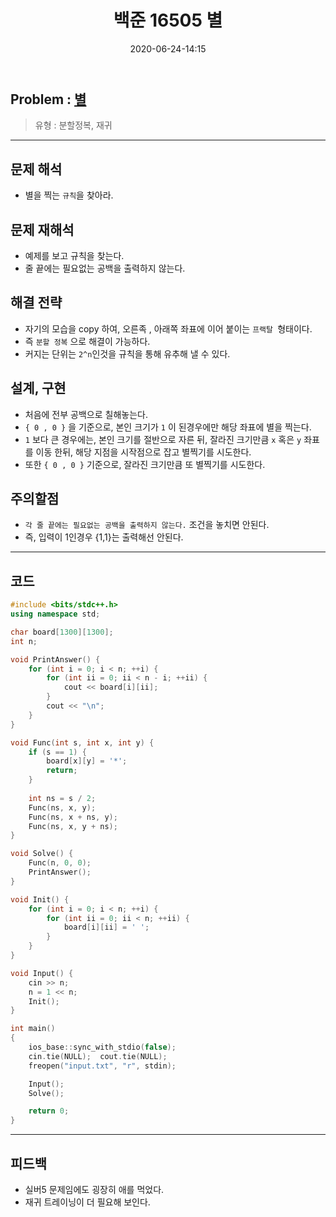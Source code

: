 ﻿---
title: 백준 16505 별
date: 2020-06-24-14:15
categories:
- PS

tags:
- baekjoon
- PS
- Problem Solve
- 분할 정복
- 재귀

---

## Problem : [별](https://www.acmicpc.net/problem/16505)
> 유형 : 분할정복, 재귀

---


 
## 문제 해석
* 별을 찍는 `규칙`을 찾아라.

## 문제 재해석
* 예제를 보고 규칙을 찾는다.
* 줄 끝에는 필요없는 공백을 출력하지 않는다.

## 해결 전략 
* 자기의 모습을 copy 하여, 오른족 , 아래쪽 좌표에 이어 붙이는 `프랙탈 `형태이다.
* 즉 `분할 정복` 으로  해결이 가능하다.
* 커지는 단위는 `2^n`인것을 규칙을 통해 유추해 낼 수 있다.

## 설계, 구현
* 처음에 전부 공백으로 칠해놓는다.
* `{ 0 , 0 }` 을 기준으로, 본인 크기가 `1` 이 된경우에만 해당 좌표에 별을 찍는다.
* `1` 보다 큰 경우에는, 본인 크기를 절반으로 자른 뒤, 잘라진 크기만큼 `x` 혹은 `y` 좌표를 이동 한뒤, 해당 지점을 시작점으로 잡고 별찍기를 시도한다.
* 또한 `{ 0 , 0 }` 기준으로, 잘라진 크기만큼 또 별찍기를 시도한다.

## 주의할점
* `각 줄 끝에는 필요없는 공백을 출력하지 않는다.` 조건을 놓치면 안된다.
* 즉, 입력이 1인경우 {1,1}는 출력해선 안된다.


---

## 코드

```c++
#include <bits/stdc++.h>
using namespace std;

char board[1300][1300];
int n;

void PrintAnswer() {
    for (int i = 0; i < n; ++i) {
        for (int ii = 0; ii < n - i; ++ii) {
            cout << board[i][ii];
        }
        cout << "\n";
    }
}

void Func(int s, int x, int y) {
    if (s == 1) {
        board[x][y] = '*';
        return;
    }
    
    int ns = s / 2;
    Func(ns, x, y);
    Func(ns, x + ns, y);
    Func(ns, x, y + ns);
}

void Solve() {
    Func(n, 0, 0);
    PrintAnswer();
}

void Init() {
    for (int i = 0; i < n; ++i) {
        for (int ii = 0; ii < n; ++ii) {
            board[i][ii] = ' ';
        }
    }
}

void Input() {
    cin >> n;
    n = 1 << n;
    Init();
}

int main()
{
    ios_base::sync_with_stdio(false);
    cin.tie(NULL);  cout.tie(NULL);
    freopen("input.txt", "r", stdin);

    Input();
    Solve();

    return 0;
}
```


---

## 피드백
* 실버5 문제임에도 굉장히 애를 먹었다.
* 재귀 트레이닝이 더 필요해 보인다.